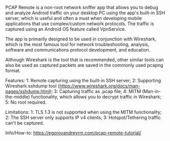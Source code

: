 PCAP Remote is a non-root network sniffer app that allows you to debug and analyze
Android traffic on your desktop PC using the app's built-in SSH server, which is useful and often a must when developing mobile applications that use complex/custom network protocols. The traffic is captured using an Android OS feature called VpnService.

The app is primarily designed to be used in conjunction with Wireshark, which is the most famous tool for network troubleshooting, analysis, software and communications protocol development, and education.

Although Wireshark is the tool that is recommended, other similar tools can also be used as captured packets are saved in the commonly used pcapng format.

Features:
1: Remote capturing using the built-in SSH server;
2: Supporting Wireshark sshdump tool (https://www.wireshark.org/docs/man-pages/sshdump.html);
3: Capturing traffic as .pcap file;
4: MITM (Man-in-the-middle) functionality, which allows you to decrypt traffic in Wireshark;
5: No root required.

Limitations:
1: TLS 1.3 is not supported when using the MITM functionality;
2: The SSH server only supports IP v4 clients;
3: Hotspot/Tethering traffic can't be captured.

Info/How-to: https://egorovandreyrm.com/pcap-remote-tutorial/

